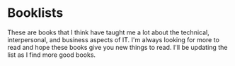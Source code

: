 # Booklists

These are books that I think have taught me a lot about the technical, interpersonal, and business aspects of IT. 
I'm always looking for more to read and hope these books give you new things to read. I'll be updating the list as I find more good books.
